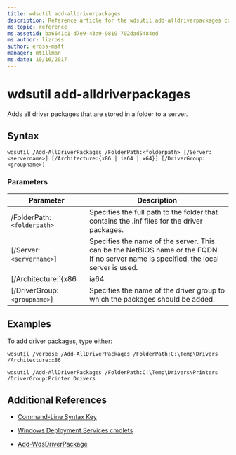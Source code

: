 ```yaml
---
title: wdsutil add-alldriverpackages
description: Reference article for the wdsutil add-alldriverpackages command, which adds all driver packages that are stored in a folder to a server.
ms.topic: reference
ms.assetid: ba6641c1-d7e9-43a9-9819-702dad5484ed
ms.author: lizross
author: eross-msft
manager: mtillman
ms.date: 10/16/2017
---
```


# wdsutil add-alldriverpackages

Adds all driver packages that are stored in a folder to a server.

## Syntax

```
wdsutil /Add-AllDriverPackages /FolderPath:<folderpath> [/Server:<servername>] [/Architecture:{x86 | ia64 | x64}] [/DriverGroup:<groupname>]
```

### Parameters

| Parameter | Description |
|--|--|
| /FolderPath:`<folderpath>` | Specifies the full path to the folder that contains the .inf files for the driver packages. |
| [/Server:`<servername>`] | Specifies the name of the server. This can be the NetBIOS name or the FQDN. If no server name is specified, the local server is used. |
| [/Architecture:`{x86|ia64|x64}`] | Specifies the architecture type for the driver package. |
| [/DriverGroup:`<groupname>`] | Specifies the name of the driver group to which the packages should be added. |

## Examples

To add driver packages, type either:

```
wdsutil /verbose /Add-AllDriverPackages /FolderPath:C:\Temp\Drivers /Architecture:x86
```

```
wdsutil /Add-AllDriverPackages /FolderPath:C:\Temp\Drivers\Printers /DriverGroup:Printer Drivers
```

## Additional References

- [Command-Line Syntax Key](command-line-syntax-key.md)

- [Windows Deployment Services cmdlets](/powershell/module/wds)

- [Add-WdsDriverPackage](/powershell/module/wds/add-wdsdriverpackage)
